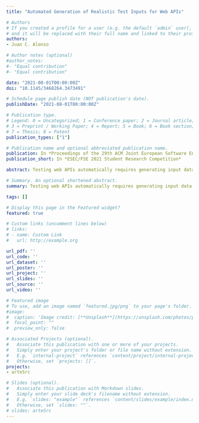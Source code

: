 ```yaml
---
title: "Automated Generation of Realistic Test Inputs for Web APIs"

# Authors
# If you created a profile for a user (e.g. the default `admin` user), write the username (folder name) here 
# and it will be replaced with their full name and linked to their profile.
authors:
- Juan C. Alonso

# Author notes (optional)
#author_notes:
#- "Equal contribution"
#- "Equal contribution"

date: "2021-08-01T00:00:00Z"
doi: "10.1145/3468264.3473491"

# Schedule page publish date (NOT publication's date).
publishDate: "2021-08-01T00:00:00Z"

# Publication type.
# Legend: 0 = Uncategorized; 1 = Conference paper; 2 = Journal article;
# 3 = Preprint / Working Paper; 4 = Report; 5 = Book; 6 = Book section;
# 7 = Thesis; 8 = Patent
publication_types: ["1"]

# Publication name and optional abbreviated publication name.
publication: In *Proceedings of the 29th ACM Joint European Software Engineering Conference and Symposium on the Foundations of Software Engineering* August 23–28, 2021, Athens, Greece
publication_short: In *ESEC/FSE 2021 Student Research Competition*

abstract: Testing web APIs automatically requires generating input data values such as addressess, coordinates or country codes. Generating meaningful values for these types of parameters randomly is rarely feasible, which means a major obstacle for current test case generation approaches. In this paper, we present ARTE, the first semantic-based approach for the Automated generation of Realistic TEst inputs for web APIs. Specifically, ARTE leverages the specification of the API under test to search for meaningful test inputs for the API parameters in knowledge bases like DBpedia. Our approach has been integrated into RESTest, a state-of-the-art tool for API testing, achieving an unprecedented level of automation which allows to generate up to 100% more valid API calls than existing fuzzing techniques, 30% on average. Evaluation results on a set of 26 real-world APIs show that ARTE can generate realistic inputs for 7 out of every 10 parameters, outperforming related approaches.

# Summary. An optional shortened abstract.
summary: Testing web APIs automatically requires generating input data values such as addressess, coordinates or country codes. Generating meaningful values for these types of parameters randomly is rarely feasible, which means a major obstacle for current test case generation approaches. In this paper, we present ARTE, the first semantic-based approach for the Automated generation of Realistic TEst inputs for web APIs. Specifically, ARTE leverages the specification of the API under test to search for meaningful test inputs for the API parameters in knowledge bases like DBpedia. Our approach has been integrated into RESTest, a state-of-the-art tool for API testing, achieving an unprecedented level of automation which allows to generate up to 100% more valid API calls than existing fuzzing techniques, 30% on average. Evaluation results on a set of 26 real-world APIs show that ARTE can generate realistic inputs for 7 out of every 10 parameters, outperforming related approaches.

tags: []

# Display this page in the Featured widget?
featured: true

# Custom links (uncomment lines below)
# links:
# - name: Custom Link
#   url: http://example.org

url_pdf: ''
url_code: ''
url_dataset: ''
url_poster: ''
url_project: ''
url_slides: ''
url_source: ''
url_video: ''

# Featured image
# To use, add an image named `featured.jpg/png` to your page's folder. 
#image:
#  caption: 'Image credit: [**Unsplash**](https://unsplash.com/photos/pLCdAaMFLTE)'
#  focal_point: ""
#  preview_only: false

# Associated Projects (optional).
#   Associate this publication with one or more of your projects.
#   Simply enter your project's folder or file name without extension.
#   E.g. `internal-project` references `content/project/internal-project/index.md`.
#   Otherwise, set `projects: []`.
projects:
- arteSrc

# Slides (optional).
#   Associate this publication with Markdown slides.
#   Simply enter your slide deck's filename without extension.
#   E.g. `slides: "example"` references `content/slides/example/index.md`.
#   Otherwise, set `slides: ""`.
# slides: arteSrc
---
```

